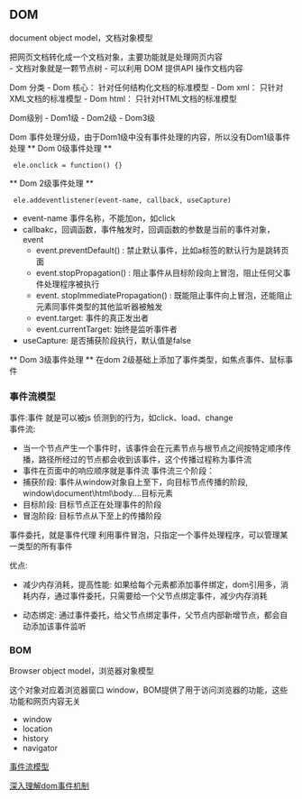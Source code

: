 ## DOM
document object model，文档对象模型


把网页文档转化成一个文档对象，主要功能就是处理网页内容  
    - 文档对象就是一颗节点树
    - 可以利用 DOM 提供API 操作文档内容


Dom 分类
    - Dom 核心： 针对任何结构化文档的标准模型
    - Dom xml： 只针对XML文档的标准模型
    - Dom html： 只针对HTML文档的标准模型


Dom级别
    - Dom1级
    - Dom2级
    - Dom3级


Dom 事件处理分级，由于Dom1级中没有事件处理的内容，所以没有Dom1级事件处理
** Dom 0级事件处理 **

```
 ele.onclick = function() {}

```

** Dom 2级事件处理 **

```
 ele.addeventlistener(event-name, callback, useCapture)

```
- event-name 事件名称，不能加on，如click
- callbakc，回调函数，事件触发时，回调函数的参数是当前的事件对象，event
    - event.preventDefault() : 禁止默认事件，比如a标签的默认行为是跳转页面
    - event.stopPropagation() : 阻止事件从目标阶段向上冒泡，阻止任何父事件处理程序被执行
    - event. stopImmediatePropagation() : 既能阻止事件向上冒泡，还能阻止元素同事件类型的其他监听器被触发
    - event.target: 事件的真正发出者
    - event.currentTarget: 始终是监听事件者
- useCapture: 是否捕获阶段执行，默认值是false


** Dom 3级事件处理 **
在dom 2级基础上添加了事件类型，如焦点事件、鼠标事件


### 事件流模型

事件:事件 就是可以被js 侦测到的行为，如click、load、change  
事件流: 
- 当一个节点产生一个事件时，该事件会在元素节点与根节点之间按特定顺序传播，路径所经过的节点都会收到该事件，这个传播过程称为事件流
- 事件在页面中的响应顺序就是事件流
事件流三个阶段：
- 捕获阶段: 事件从window对象自上至下，向目标节点传播的阶段, window\document\html\body\....目标元素
- 目标阶段: 目标节点正在处理事件的阶段
- 冒泡阶段: 目标节点从下至上的传播阶段


事件委托，就是事件代理
利用事件冒泡，只指定一个事件处理程序，可以管理某一类型的所有事件  

优点:
- 减少内存消耗，提高性能: 如果给每个元素都添加事件绑定，dom引用多，消耗内存，通过事件委托，只需要给一个父节点绑定事件，减少内存消耗

- 动态绑定: 通过事件委托，给父节点绑定事件，父节点内部新增节点，都会自动添加该事件监听



### BOM
Browser object model，浏览器对象模型


这个对象对应着浏览器窗口 window，BOM提供了用于访问浏览器的功能，这些功能和网页内容无关


- window
- location
- history
- navigator


[事件流模型](https://segmentfault.com/a/1190000015719043)


[深入理解dom事件机制](https://cloud.tencent.com/developer/article/1441330)

